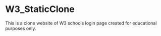 # W3_StaticClone
This is a clone website of W3 schools login page created for educational purposes only. 
